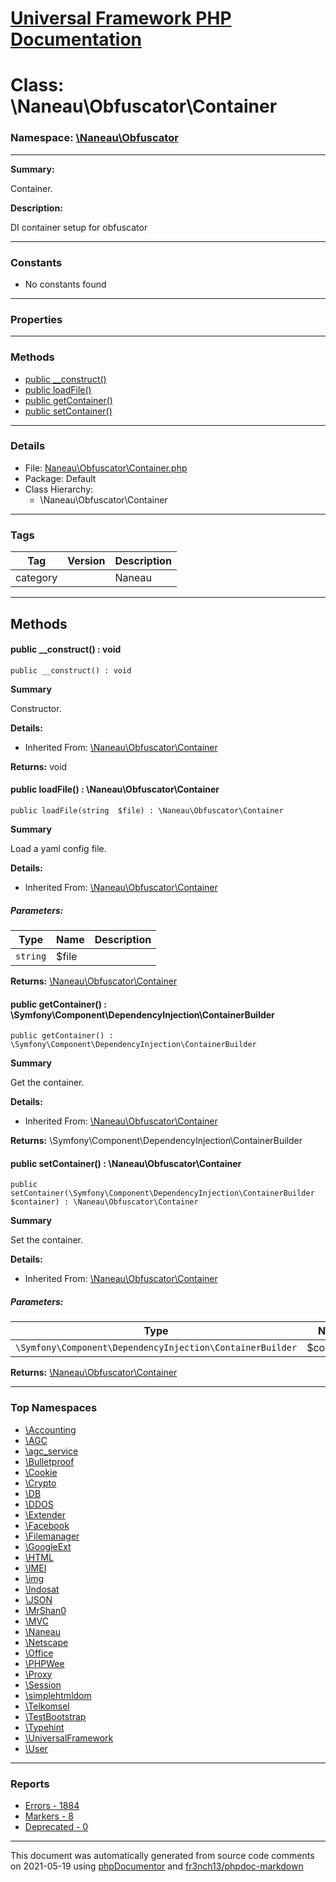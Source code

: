 # [Universal Framework PHP Documentation](../home.md)

# Class: \Naneau\Obfuscator\Container
### Namespace: [\Naneau\Obfuscator](../namespaces/Naneau.Obfuscator.md)
---
**Summary:**

Container.

**Description:**

DI container setup for obfuscator

---
### Constants
* No constants found
---
### Properties
---
### Methods
* [public __construct()](../classes/Naneau.Obfuscator.Container.md#method___construct)
* [public loadFile()](../classes/Naneau.Obfuscator.Container.md#method_loadFile)
* [public getContainer()](../classes/Naneau.Obfuscator.Container.md#method_getContainer)
* [public setContainer()](../classes/Naneau.Obfuscator.Container.md#method_setContainer)
---
### Details
* File: [Naneau\Obfuscator\Container.php](../files/Naneau.Obfuscator.Container.md)
* Package: Default
* Class Hierarchy:
  * \Naneau\Obfuscator\Container
---
### Tags
| Tag | Version | Description |
| --- | ------- | ----------- |
| category |  | Naneau |

---
## Methods
<a name="method___construct" class="anchor"></a>
#### public __construct() : void

```
public __construct() : void
```

**Summary**

Constructor.

**Details:**
* Inherited From: [\Naneau\Obfuscator\Container](../classes/Naneau.Obfuscator.Container.md)

**Returns:** void


<a name="method_loadFile" class="anchor"></a>
#### public loadFile() : \Naneau\Obfuscator\Container

```
public loadFile(string  $file) : \Naneau\Obfuscator\Container
```

**Summary**

Load a yaml config file.

**Details:**
* Inherited From: [\Naneau\Obfuscator\Container](../classes/Naneau.Obfuscator.Container.md)
##### Parameters:
| Type | Name | Description |
| ---- | ---- | ----------- |
| <code>string</code> | $file  |  |

**Returns:** <a href="../classes/Naneau.Obfuscator.Container.html">\Naneau\Obfuscator\Container</a>


<a name="method_getContainer" class="anchor"></a>
#### public getContainer() : \Symfony\Component\DependencyInjection\ContainerBuilder

```
public getContainer() : \Symfony\Component\DependencyInjection\ContainerBuilder
```

**Summary**

Get the container.

**Details:**
* Inherited From: [\Naneau\Obfuscator\Container](../classes/Naneau.Obfuscator.Container.md)

**Returns:** \Symfony\Component\DependencyInjection\ContainerBuilder


<a name="method_setContainer" class="anchor"></a>
#### public setContainer() : \Naneau\Obfuscator\Container

```
public setContainer(\Symfony\Component\DependencyInjection\ContainerBuilder  $container) : \Naneau\Obfuscator\Container
```

**Summary**

Set the container.

**Details:**
* Inherited From: [\Naneau\Obfuscator\Container](../classes/Naneau.Obfuscator.Container.md)
##### Parameters:
| Type | Name | Description |
| ---- | ---- | ----------- |
| <code>\Symfony\Component\DependencyInjection\ContainerBuilder</code> | $container  |  |

**Returns:** <a href="../classes/Naneau.Obfuscator.Container.html">\Naneau\Obfuscator\Container</a>



---

### Top Namespaces

* [\Accounting](../namespaces/Accounting.md)
* [\AGC](../namespaces/AGC.md)
* [\agc_service](../namespaces/agc_service.md)
* [\Bulletproof](../namespaces/Bulletproof.md)
* [\Cookie](../namespaces/Cookie.md)
* [\Crypto](../namespaces/Crypto.md)
* [\DB](../namespaces/DB.md)
* [\DDOS](../namespaces/DDOS.md)
* [\Extender](../namespaces/Extender.md)
* [\Facebook](../namespaces/Facebook.md)
* [\Filemanager](../namespaces/Filemanager.md)
* [\GoogleExt](../namespaces/GoogleExt.md)
* [\HTML](../namespaces/HTML.md)
* [\IMEI](../namespaces/IMEI.md)
* [\img](../namespaces/img.md)
* [\Indosat](../namespaces/Indosat.md)
* [\JSON](../namespaces/JSON.md)
* [\MrShan0](../namespaces/MrShan0.md)
* [\MVC](../namespaces/MVC.md)
* [\Naneau](../namespaces/Naneau.md)
* [\Netscape](../namespaces/Netscape.md)
* [\Office](../namespaces/Office.md)
* [\PHPWee](../namespaces/PHPWee.md)
* [\Proxy](../namespaces/Proxy.md)
* [\Session](../namespaces/Session.md)
* [\simplehtmldom](../namespaces/simplehtmldom.md)
* [\Telkomsel](../namespaces/Telkomsel.md)
* [\TestBootstrap](../namespaces/TestBootstrap.md)
* [\Typehint](../namespaces/Typehint.md)
* [\UniversalFramework](../namespaces/UniversalFramework.md)
* [\User](../namespaces/User.md)

---

### Reports
* [Errors - 1884](../reports/errors.md)
* [Markers - 8](../reports/markers.md)
* [Deprecated - 0](../reports/deprecated.md)

---

This document was automatically generated from source code comments on 2021-05-19 using [phpDocumentor](http://www.phpdoc.org/) and [fr3nch13/phpdoc-markdown](https://github.com/fr3nch13/phpdoc-markdown)
